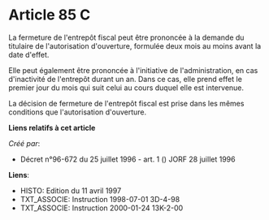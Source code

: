 # Article 85 C

La fermeture de l'entrepôt fiscal peut être prononcée à la demande du titulaire de l'autorisation d'ouverture, formulée deux
mois au moins avant la date d'effet.

Elle peut également être prononcée à l'initiative de l'administration, en cas d'inactivité de l'entrepôt durant un an. Dans
ce cas, elle prend effet le premier jour du mois qui suit celui au cours duquel elle est intervenue.

La décision de fermeture de l'entrepôt fiscal est prise dans les mêmes conditions que l'autorisation d'ouverture.

**Liens relatifs à cet article**

_Créé par_:

  - Décret n°96-672 du 25 juillet 1996 - art. 1 () JORF 28 juillet 1996

**Liens**:

  - HISTO: Edition du 11 avril 1997
  - TXT_ASSOCIE: Instruction 1998-07-01 3D-4-98
  - TXT_ASSOCIE: Instruction 2000-01-24 13K-2-00

